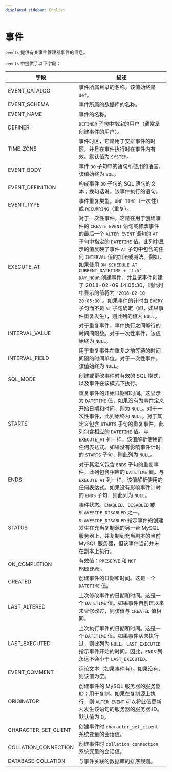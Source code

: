```yaml
---
displayed_sidebar: English
---
```


# 事件

`events` 提供有关事件管理器事件的信息。

`events` 中提供了以下字段：

|**字段**|**描述**|
|---|---|
|EVENT_CATALOG|事件所属目录的名称。该值始终是 `def`。|
|EVENT_SCHEMA|事件所属的数据库的名称。|
|EVENT_NAME|事件的名称。|
|DEFINER|`DEFINER` 子句中指定的用户（通常是创建事件的用户）。|
|TIME_ZONE|事件时区，它是用于安排事件的时区，并且在事件执行时在事件内有效。默认值为 `SYSTEM`。|
|EVENT_BODY|事件 `DO` 子句中的语句所使用的语言。该值始终为 `SQL`。|
|EVENT_DEFINITION|构成事件 `DO` 子句的 SQL 语句的文本；换句话说，该事件执行的语句。|
|EVENT_TYPE|事件重复类型，`ONE TIME`（一次性）或 `RECURRING`（重复）。|
|EXECUTE_AT|对于一次性事件，这是在用于创建事件的 `CREATE EVENT` 语句或修改事件的最后一个 `ALTER EVENT` 语句的 `AT` 子句中指定的 `DATETIME` 值。此列中显示的值反映了事件 `AT` 子句中包含的任何 `INTERVAL` 值的加法或减法。例如，如果使用 `ON SCHEDULE AT CURRENT_DATETIME + '1:6' DAY_HOUR` 创建事件，并且该事件创建于 2018-02-09 14:05:30，则此列中显示的值将为 `'2018-02-10 20:05:30'`。如果事件的计时由 `EVERY` 子句而不是 `AT` 子句确定（即，如果事件重复发生），则此列的值为 `NULL`。|
|INTERVAL_VALUE|对于重复事件，事件执行之间等待的时间间隔数。对于一次性事件，该值始终为 `NULL`。|
|INTERVAL_FIELD|用于重复事件在重复之前等待的时间间隔的时间单位。对于一次性事件，该值始终为 `NULL`。|
|SQL_MODE|创建或更改事件时有效的 SQL 模式，以及事件在该模式下执行。|
|STARTS|重复事件的开始日期和时间。这显示为 `DATETIME` 值，如果没有为事件定义开始日期和时间，则为 `NULL`。对于一次性事件，此列始终为 `NULL`。对于其定义包含 `STARTS` 子句的重复事件，此列包含相应的 `DATETIME` 值。与 `EXECUTE_AT` 列一样，该值解析使用的任何表达式。如果没有影响事件计时的 `STARTS` 子句，则此列为 `NULL`。|
|ENDS|对于其定义包含 `ENDS` 子句的重复事件，此列包含相应的 `DATETIME` 值。与 `EXECUTE_AT` 列一样，该值解析使用的任何表达式。如果没有影响事件计时的 `ENDS` 子句，则此列为 `NULL`。|
|STATUS|事件状态。`ENABLED`、`DISABLED` 或 `SLAVESIDE_DISABLED` 之一。`SLAVESIDE_DISABLED` 指示事件的创建发生在充当复制源的另一台 MySQL 服务器上，并复制到充当副本的当前 MySQL 服务器，但该事件当前并未在副本上执行。|
|ON_COMPLETION|有效值：`PRESERVE` 和 `NOT PRESERVE`。|
|CREATED|创建事件的日期和时间。这是一个 `DATETIME` 值。|
|LAST_ALTERED|上次修改事件的日期和时间。这是一个 `DATETIME` 值。如果事件自创建以来未曾修改过，则该值与 `CREATED` 值相同。|
|LAST_EXECUTED|上次执行事件的日期和时间。这是一个 `DATETIME` 值。如果事件从未执行过，则此列为 `NULL`。`LAST_EXECUTED` 指示事件开始的时间。因此，`ENDS` 列永远不会小于 `LAST_EXECUTED`。|
|EVENT_COMMENT|评论文本（如果事件有）。如果没有，则该值为空。|
|ORIGINATOR|创建事件的 MySQL 服务器的服务器 ID；用于复制。如果在复制源上执行，则 `ALTER EVENT` 可以将此值更新为发生该语句的服务器的服务器 ID。默认值为 0。|
|CHARACTER_SET_CLIENT|创建事件时 `character_set_client` 系统变量的会话值。|
|COLLATION_CONNECTION|创建事件时 `collation_connection` 系统变量的会话值。|
|DATABASE_COLLATION|与事件关联的数据库的排序规则。|